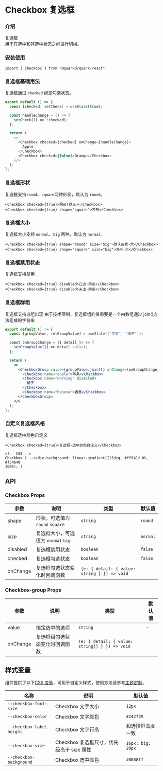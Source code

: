 # Checkbox 复选框

### 介绍

复选框
<br/>
用于在选中和非选中状态之间进行切换。

### 安装使用

```tsx
import { Checkbox } from "@quarkd/quark-react";
```

### 复选框基础用法

复选框通过 `checked` 绑定勾选状态。

```js
export default () => {
  const [checked, setCheck] = useState(true);

  const handleChange = () => {
    setCheck(() => !checked);
  };

  return (
    <>
      <Checkbox checked={checked} onChange={handleChange}>
        Apple
      </Checkbox>
      <Checkbox checked={false}>Orange</Checkbox>
    </>
  );
};
```

### 复选框形状

复选框支持`round`、`square`两种形状，默认为 `round`。

```tsx
<Checkbox checked={true}>圆形(默认)</Checkbox>
<Checkbox checked={true} shape="square">方形</Checkbox>
```

### 复选框大小

复选框大小支持 `normal`、`big` 两种，默认为 `normal`。

```tsx
<Checkbox checked={true} shape="round" size="big">默认形状-大</Checkbox>
<Checkbox checked={true} shape="square" size="big">方形-大</Checkbox>
```

### 复选框禁用状态

复选框支持禁用

```tsx
<Checkbox checked={true} disabled>已选-禁用</Checkbox>
<Checkbox checked={true} disabled>未选-禁用</Checkbox>
```

### 复选框群组

复选框支持成组出现
由于技术限制，复选框组的值需要是一个由数组通过 join()方法组成的字符串

```jsx
export default () => {
  const [groupValue, setGroupValue] = useState(["苹果", "橘子"]);

  const onGroupChange = ({ detail }) => {
    setGroupValue(() => detail.value);
  };

  return (
    <>
      <CheckboxGroup value={groupValue.join()} onChange={onGroupChange}>
        <Checkbox name="apple">苹果</Checkbox>
        <Checkbox name="warning" disabled>
          橘子
        </Checkbox>
        <Checkbox name="banana">香蕉</Checkbox>
      </CheckboxGroup>
    </>
  );
};
```

### 自定义复选框风格

复选框选中颜色自定义

```tsx
<Checkbox checked={true}>复选框-选中颜色自定义</Checkbox>

<!-- CSS -->
Checkbox { --radio-background: linear-gradient(225deg, #ff918d 0%, #f54640
100%); }
```

## API

### Checkbox Props

| 参数     | 说明                                | 类型                                         | 默认值   |
| -------- | ----------------------------------- | -------------------------------------------- | -------- |
| shape    | 形状，可选值为 `round` `square`     | `string`                                     | `round`  |
| size     | 复选框大小，可选值为 `normal` `big` | `string`                                     | `normal` |
| disabled | 复选框禁用状态                      | `boolean`                                    | `false`  |
| checked  | 复选框勾选状态                      | `boolean`                                    | `false`  |
| onChange | 复选框勾选状态变化时回调函数        | `(e: { detail: { value: string } }) => void` |

### Checkbox-group Props

| 参数     | 说明                           | 类型                                           | 默认值 |
| -------- | ------------------------------ | ---------------------------------------------- | ------ |
| value    | 指定选中的选项                 | `string`                                       | -      |
| onChange | 复选框组勾选状态变化时回调函数 | `(e: { detail: { value: string[] } }) => void` |

## 样式变量

组件提供了以下[CSS 变量](https://developer.mozilla.org/zh-CN/docs/Web/CSS/Using_CSS_custom_properties)，可用于自定义样式，使用方法请参考[主题定制](#/zh-CN/guide/theme)。

| 名称                      | 说明                                      | 默认值            |
| ------------------------- | ----------------------------------------- | ----------------- |
| `--checkbox-font-size`    | Checkbox 文字大小                         | `12px`            |
| `--checkbox-color`        | Checkbox 文字颜色                         | `#242729`         |
| `--checkbox-label-height` | Checkbox 文字行高                         | 和选择框高度一致  |
| `--checkbox-size`         | Checkbox 复选框尺寸，优先级高于 size 属性 | `16px; big: 20px` |
| `--checkbox-background`   | Checkbox 选中颜色                         | `#0088ff`         |
